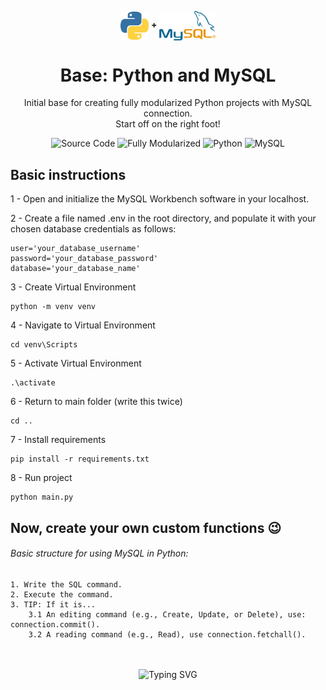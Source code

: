<!-- Logo -->
<p align="center">
  <img width="45" align="center" src="src/images/python.png">
    <b> + </b>
  <img width="90" align="center" src="src/images/mysql.png">
</p>

<!-- Title -->
<h1 align="center">
  Base: Python and MySQL
</h1>

<!-- Subtitle -->
<p align="center">
  Initial base for creating fully modularized Python projects with MySQL connection.<br>Start off on the right foot!
</p>

<!-- Badges -->
<p align="center">
  <img src="https://img.shields.io/badge/Open-Source-brightgreen" alt="Source Code">
  <img src="https://img.shields.io/badge/Fully-Modularized-brightgreen" alt="Fully Modularized">
  <img src="https://img.shields.io/badge/Python-3.11-yellow" alt="Python">
  <img src="https://img.shields.io/badge/MySQLWorkbench-8.0-orange" alt="MySQL">
</p>

## Basic instructions 

1 - Open and initialize the MySQL Workbench software in your localhost.

2 - Create a file named .env in the root directory, and populate it with your chosen database credentials as follows:
```
user='your_database_username'
password='your_database_password'
database='your_database_name'
```

3 - Create Virtual Environment
```
python -m venv venv
```

4 - Navigate to Virtual Environment
```
cd venv\Scripts
```

5 - Activate Virtual Environment
```
.\activate
```

6 - Return to main folder (write this twice)
```
cd ..
```

7 - Install requirements
```
pip install -r requirements.txt
```

8 - Run project
```
python main.py
```

## Now, create your own custom functions 😉
###### Basic structure for using MySQL in Python:
    1. Write the SQL command.
    2. Execute the command.
    3. TIP: If it is...
        3.1 An editing command (e.g., Create, Update, or Delete), use: connection.commit().
        3.2 A reading command (e.g., Read), use connection.fetchall().

<!-- SVG Typing -->
<p align="center"><br /><br />
    <img src="https://readme-typing-svg.demolab.com?font=Fira+Code&pause=1000&color=4285F4&center=true&random=false&width=435&lines=Keep+Learning.+Keep+Developing!" alt="Typing SVG">
</p><br /><br />